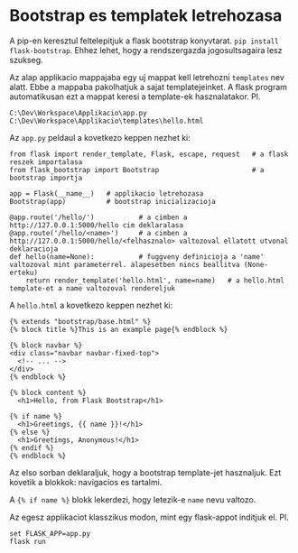 # Bootstrap es templatek letrehozasa

A pip-en keresztul feltelepitjuk a flask bootstrap konyvtarat.
`pip install flask-bootstrap`. Ehhez lehet, hogy a rendszergazda
jogosultsagaira lesz szukseg.

Az alap applikacio mappajaba egy uj mappat kell letrehozni `templates`
nev alatt. Ebbe a mappaba pakolhatjuk a sajat templatejeinket. A flask
program automatikusan ezt a mappat keresi a template-ek hasznalatakor.
Pl.

```
C:\Dev\Workspace\Applikacio\app.py
C:\Dev\Workspace\Applikacio\templates\hello.html
```

Az `app.py` peldaul a kovetkezo keppen nezhet ki:

```
from flask import render_template, Flask, escape, request   # a flask reszek importalasa
from flask_bootstrap import Bootstrap                       # a bootstrap importja

app = Flask(__name__)   # applikacio letrehozasa
Bootstrap(app)          # bootstrap inicializacioja

@app.route('/hello/')           # a cimben a http://127.0.0.1:5000/hello cim deklaralasa
@app.route('/hello/<name>')     # a cimben a http://127.0.0.1:5000/hello/<felhasznalo> valtozoval ellatott utvonal deklaracioja
def hello(name=None):           # fuggveny definicioja a 'name' valtozoval mint parameterrel. alapesetben nincs beallitva (None-erteku)
    return render_template('hello.html', name=name)   # a hello.html template-et a name valtozoval rendereljuk
```

A `hello.html` a kovetkezo keppen nezhet ki:

```
{% extends "bootstrap/base.html" %}
{% block title %}This is an example page{% endblock %}

{% block navbar %}
<div class="navbar navbar-fixed-top">
  <!-- ... -->
</div>
{% endblock %}

{% block content %}
  <h1>Hello, from Flask Bootstrap</h1>
  
{% if name %}
  <h1>Greetings, {{ name }}!</h1>
{% else %}
  <h1>Greetings, Anonymous!</h1>
{% endif %}
{% endblock %}
```

Az elso sorban deklaraljuk, hogy a bootstrap template-jet hasznaljuk. Ezt kovetik a blokkok: navigacios es tartalmi.

A `{% if name %}` blokk lekerdezi, hogy letezik-e `name` nevu valtozo.

Az egesz applikaciot klasszikus modon, mint egy flask-appot inditjuk el. Pl.

```
set FLASK_APP=app.py
flask run
```
